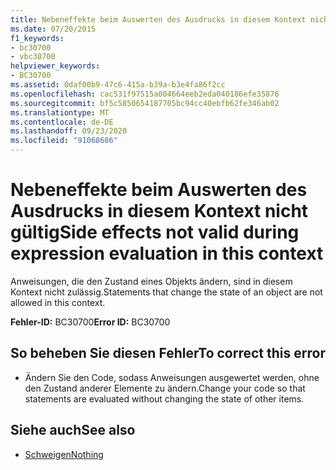 ```yaml
---
title: Nebeneffekte beim Auswerten des Ausdrucks in diesem Kontext nicht gültig
ms.date: 07/20/2015
f1_keywords:
- bc30700
- vbc30700
helpviewer_keywords:
- BC30700
ms.assetid: 0daf00b9-47c6-415a-b39a-b3e4fa86f2cc
ms.openlocfilehash: cac531f97515a004664eeb2eda040186efe35876
ms.sourcegitcommit: bf5c5850654187705bc94cc40ebfb62fe346ab02
ms.translationtype: MT
ms.contentlocale: de-DE
ms.lasthandoff: 09/23/2020
ms.locfileid: "91068686"
---
```

# <a name="side-effects-not-valid-during-expression-evaluation-in-this-context"></a><span data-ttu-id="ed3c8-102">Nebeneffekte beim Auswerten des Ausdrucks in diesem Kontext nicht gültig</span><span class="sxs-lookup"><span data-stu-id="ed3c8-102">Side effects not valid during expression evaluation in this context</span></span>

<span data-ttu-id="ed3c8-103">Anweisungen, die den Zustand eines Objekts ändern, sind in diesem Kontext nicht zulässig.</span><span class="sxs-lookup"><span data-stu-id="ed3c8-103">Statements that change the state of an object are not allowed in this context.</span></span>  
  
 <span data-ttu-id="ed3c8-104">**Fehler-ID:** BC30700</span><span class="sxs-lookup"><span data-stu-id="ed3c8-104">**Error ID:** BC30700</span></span>  
  
## <a name="to-correct-this-error"></a><span data-ttu-id="ed3c8-105">So beheben Sie diesen Fehler</span><span class="sxs-lookup"><span data-stu-id="ed3c8-105">To correct this error</span></span>  
  
- <span data-ttu-id="ed3c8-106">Ändern Sie den Code, sodass Anweisungen ausgewertet werden, ohne den Zustand anderer Elemente zu ändern.</span><span class="sxs-lookup"><span data-stu-id="ed3c8-106">Change your code so that statements are evaluated without changing the state of other items.</span></span>  
  
## <a name="see-also"></a><span data-ttu-id="ed3c8-107">Siehe auch</span><span class="sxs-lookup"><span data-stu-id="ed3c8-107">See also</span></span>

- [<span data-ttu-id="ed3c8-108">Schweigen</span><span class="sxs-lookup"><span data-stu-id="ed3c8-108">Nothing</span></span>](../language-reference/nothing.md)

